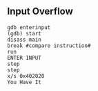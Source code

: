 


Input Overflow
----------------------

    gdb enterinput
    (gdb) start
    disass main
    break #compare instruction#
    run
    ENTER INPUT
    step
    step
    x/s 0x402020
    You Have It

